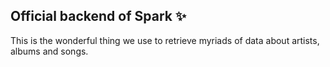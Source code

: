 ## Official backend of Spark ✨
This is the wonderful thing we use to retrieve myriads of data about artists, albums and songs.
